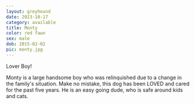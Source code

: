 ```yaml
---
layout: greyhound
date: 2023-10-17
category: available
title: Monty
color: red fawn
sex: male
dob: 2015-02-02
pic: monty.jpg
---
```

Lover Boy!

Monty is a large handsome boy who was relinquished due to a change in the family's situation.  Make no mistake, this dog has been LOVED and cared for the past five years. He is an easy going dude, who is safe around kids and cats. 
